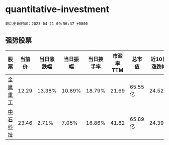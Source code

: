 # quantitative-investment

`最后更新时间：2023-04-21 09:56:37 +0800`

## 强势股票

|股票|当前价|当日涨跌幅|当日振幅|当日换手率|市盈率TTM|总市值|近10日涨跌幅|
|----|----|----|----|----|----|----|----|
|[金鹰重工](https://xueqiu.com/S/SZ301048)|12.29|13.38%|10.89%|18.79%|21.69|65.55亿|24.52%|
|[中石科技](https://xueqiu.com/S/SZ300684)|23.46|2.71%|7.05%|16.86%|41.82|65.89亿|24.39%|
